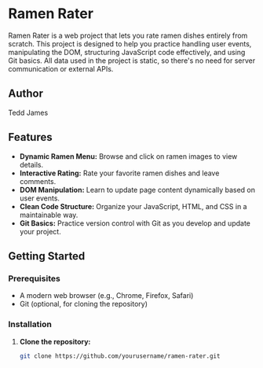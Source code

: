 # Ramen Rater

Ramen Rater is a web project that lets you rate ramen dishes entirely from scratch. This project is designed to help you practice handling user events, manipulating the DOM, structuring JavaScript code effectively, and using Git basics. All data used in the project is static, so there's no need for server communication or external APIs.

## Author
Tedd James

## Features

- **Dynamic Ramen Menu:** Browse and click on ramen images to view details.
- **Interactive Rating:** Rate your favorite ramen dishes and leave comments.
- **DOM Manipulation:** Learn to update page content dynamically based on user events.
- **Clean Code Structure:** Organize your JavaScript, HTML, and CSS in a maintainable way.
- **Git Basics:** Practice version control with Git as you develop and update your project.

## Getting Started

### Prerequisites

- A modern web browser (e.g., Chrome, Firefox, Safari)
- Git (optional, for cloning the repository)

### Installation

1. **Clone the repository:**

   ```bash
   git clone https://github.com/yourusername/ramen-rater.git
